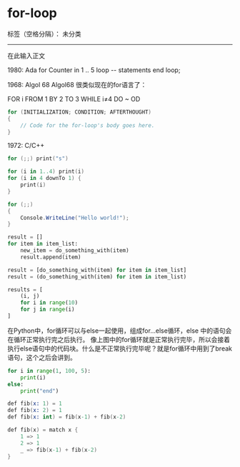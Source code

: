# for-loop

标签（空格分隔）： 未分类

---

在此输入正文




1980: Ada
for Counter in 1 .. 5 loop
   -- statements
end loop;

1968: Algol 68
Algol68 很类似现在的for语言了：

FOR i FROM 1 BY 2 TO 3 WHILE i≠4 DO ~ OD

```c
for (INITIALIZATION; CONDITION; AFTERTHOUGHT) 
{
    // Code for the for-loop's body goes here.
}
```

1972: C/C++

```c
for (;;) print("s")
```



```kt
for (i in 1..4) print(i)
for (i in 4 downTo 1) {
    print(i)
}
```

```cs
for (;;)
{
    Console.WriteLine("Hello world!");
}
```


```py
result = []
for item in item_list:
    new_item = do_something_with(item)
    result.append(item)
```


```py
result = [do_something_with(item) for item in item_list]
result = (do_something_with(item) for item in item_list)
```


```py
results = [
    (i, j)
    for i in range(10)
    for j in range(i)
]
```

在Python中，for循环可以与else一起使用，组成for...else循环，else 中的语句会在循环正常执行完之后执行。
像上图中的for循环就是正常执行完毕，所以会接着执行else语句中的代码块。什么是不正常执行完毕呢？就是for循环中用到了break语句，这个之后会讲到。

```py
for i in range(1, 100, 5):
    print(i)
else:
    print("end")
```


```s
def fib(x: 1) = 1
def fib(x: 2) = 1
def fib(x: int) = fib(x-1) + fib(x-2)
```

```s
def fib(x) = match x {
    1 => 1
    2 => 1
    _ => fib(x-1) + fib(x-2)
}
```

